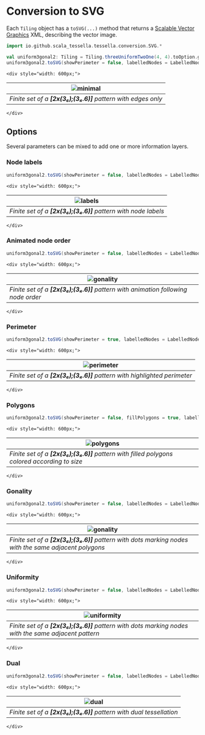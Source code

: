# Conversion to SVG

Each `Tiling` object has a `toSVG(...)` method that returns a
[Scalable Vector Graphics](https://en.wikipedia.org/wiki/Scalable_Vector_Graphics) XML,
describing the vector image.

```scala
import io.github.scala_tessella.tessella.conversion.SVG.*

val uniform3gonal2: Tiling = Tiling.threeUniformTwoOne(4, 4).toOption.get
uniform3gonal2.toSVG(showPerimeter = false, labelledNodes = LabelledNodes.NONE) // returns a SVG as scala.XML.Elem
```
```raw
<div style="width: 600px;">
```
| ![minimal](svg/minimal.svg)                                   |
|---------------------------------------------------------------|
| _Finite set of a **[2x(3₆);(3₄.6)]** pattern with edges only_ |
```raw
</div>
```

## Options

Several parameters can be mixed to add one or more information layers.

### Node labels

```scala
uniform3gonal2.toSVG(showPerimeter = false, labelledNodes = LabelledNodes.ALL)
```
```raw
<div style="width: 600px;">
```
| ![labels](svg/labels.svg)                                      |
|----------------------------------------------------------------|
| _Finite set of a **[2x(3₆);(3₄.6)]** pattern with node labels_ |
```raw
</div>
```

### Animated node order

```scala
uniform3gonal2.toSVG(showPerimeter = false, labelledNodes = LabelledNodes.NONE, showGrowth = true)
```
```raw
<div style="width: 600px;">
```
| ![gonality](svg/nodeOrder.svg)                                                    |
|-----------------------------------------------------------------------------------|
| _Finite set of a **[2x(3₆);(3₄.6)]** pattern with animation following node order_ |
```raw
</div>
```

### Perimeter

```scala
uniform3gonal2.toSVG(showPerimeter = true, labelledNodes = LabelledNodes.NONE)
```
```raw
<div style="width: 600px;">
```
| ![perimeter](svg/perimeter.svg)                                          |
|--------------------------------------------------------------------------|
| _Finite set of a **[2x(3₆);(3₄.6)]** pattern with highlighted perimeter_ |
```raw
</div>
```

### Polygons

```scala
uniform3gonal2.toSVG(showPerimeter = false, fillPolygons = true, labelledNodes = LabelledNodes.NONE)
```
```raw
<div style="width: 600px;">
```
| ![polygons](svg/polygons.svg)                                                                |
|----------------------------------------------------------------------------------------------|
| _Finite set of a **[2x(3₆);(3₄.6)]** pattern with filled polygons colored according to size_ |
```raw
</div>
```

### Gonality

```scala
uniform3gonal2.toSVG(showPerimeter = false, labelledNodes = LabelledNodes.NONE, markStyle = MarkStyle.GONALITY)
```
```raw
<div style="width: 600px;">
```
| ![gonality](svg/gonality.svg)                                                                         |
|-------------------------------------------------------------------------------------------------------|
| _Finite set of a **[2x(3₆);(3₄.6)]** pattern with dots marking nodes with the same adjacent polygons_ |
```raw
</div>
```

### Uniformity

```scala
uniform3gonal2.toSVG(showPerimeter = false, labelledNodes = LabelledNodes.NONE, markStyle = MarkStyle.UNIFORMITY)
```
```raw
<div style="width: 600px;">
```
| ![uniformity](svg/uniformity.svg)                                                                    |
|------------------------------------------------------------------------------------------------------|
| _Finite set of a **[2x(3₆);(3₄.6)]** pattern with dots marking nodes with the same adjacent pattern_ |
```raw
</div>
```

### Dual

```scala
uniform3gonal2.toSVG(showPerimeter = false, labelledNodes = LabelledNodes.NONE, showDual = true)
```
```raw
<div style="width: 600px;">
```
| ![dual](svg/dual.svg)                                                |
|----------------------------------------------------------------------|
| _Finite set of a **[2x(3₆);(3₄.6)]** pattern with dual tessellation_ |
```raw
</div>
```
